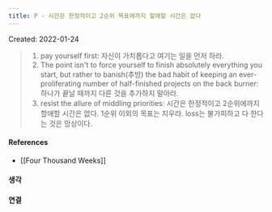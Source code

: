 ```yaml
---
title: P - 시간은 한정적이고 2순위 목표에까지 할애할 시간은 없다
---
```


Created: 2022-01-24

>1. pay yourself first: 자신이 가치롭다고 여기는 일을 먼저 하라. 
>2. The point isn't to force yourself to finish absolutely everything you start, but rather to banish(추방) the bad habit of keeping an ever-proliferating number of half-finished projects on the back burner: 하나가 끝날 때까지 다른 것을 추가하지 말아라. 
>3. resist the allure of middling priorities: 시간은 한정적이고 2순위에까지 할애할 시간은 없다. 1순위 이외의 목표는 지우라. loss는 불가피하고 다 한다는 것은 망상이다. 

#### References
- [[Four Thousand Weeks]]

#### 생각

#### 연결
